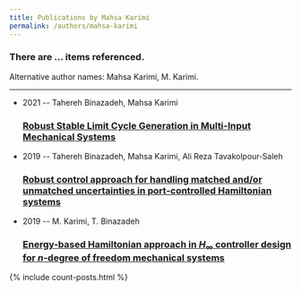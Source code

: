 ```yaml
---
title: Publications by Mahsa Karimi
permalink: /authors/mahsa-karimi
---
```


<h3 id="number-posts">There are ... items referenced.</h3>
<p id='info-authors'>Alternative author names: Mahsa Karimi, M. Karimi.</p>
<hr />
<ul class="post-list">
<li><span class='post-meta'>2021 -- Tahereh Binazadeh, Mahsa Karimi</span><h3><a class='post-link' href="{{ site.baseurl }}/robust-stable-limit-cycle-generation-in-multi-input-mechanical-systems">Robust Stable Limit Cycle Generation in Multi-Input Mechanical Systems</a></h3></li>
<li><span class='post-meta'>2019 -- Tahereh Binazadeh, Mahsa Karimi, Ali Reza Tavakolpour‐Saleh</span><h3><a class='post-link' href="{{ site.baseurl }}/robust-control-approach-for-handling-matched-and-or-unmatched-uncertainties-in-port-controlled-hamiltonian-systems">Robust control approach for handling matched and/or unmatched uncertainties in port‐controlled Hamiltonian systems</a></h3></li>
<li><span class='post-meta'>2019 -- M. Karimi, T. Binazadeh</span><h3><a class='post-link' href="{{ site.baseurl }}/energy-based-hamiltonian-approach-in-i-h-i-sub-sub-controller-design-for-i-n-i-degree-of-freedom-mechanical-systems">Energy-based Hamiltonian approach in <i>H</i><sub>∞</sub> controller design for <i>n</i>-degree of freedom mechanical systems</a></h3></li>

</ul>
{% include count-posts.html %}
